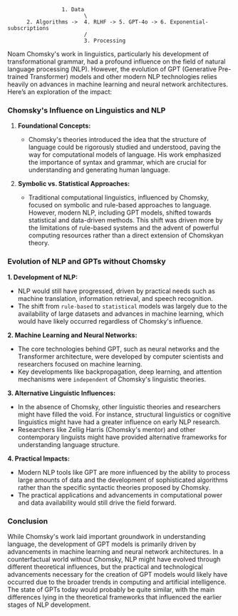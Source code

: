                      1. Data
                            \
          2. Algorithms ->  4. RLHF -> 5. GPT-4o -> 6. Exponential-subscriptions
                            /
                            3. Processing


Noam Chomsky's work in linguistics, particularly his development of transformational grammar, had a profound influence on the field of natural language processing (NLP). However, the evolution of GPT (Generative Pre-trained Transformer) models and other modern NLP technologies relies heavily on advances in machine learning and neural network architectures. Here’s an exploration of the impact:

### Chomsky's Influence on Linguistics and NLP

1. **Foundational Concepts:**
   - Chomsky's theories introduced the idea that the structure of language could be rigorously studied and understood, paving the way for computational models of language. His work emphasized the importance of syntax and grammar, which are crucial for understanding and generating human language.

2. **Symbolic vs. Statistical Approaches:**
   - Traditional computational linguistics, influenced by Chomsky, focused on symbolic and rule-based approaches to language. However, modern NLP, including GPT models, shifted towards statistical and data-driven methods. This shift was driven more by the limitations of rule-based systems and the advent of powerful computing resources rather than a direct extension of Chomskyan theory.

### Evolution of NLP and GPTs without Chomsky

**1. Development of NLP:**
   - NLP would still have progressed, driven by practical needs such as machine translation, information retrieval, and speech recognition.
   - The shift from `rule-based` to `statistical` models was largely due to the availability of large datasets and advances in machine learning, which would have likely occurred regardless of Chomsky's influence.

**2. Machine Learning and Neural Networks:**
   - The core technologies behind GPT, such as neural networks and the Transformer architecture, were developed by computer scientists and researchers focused on machine learning.
   - Key developments like backpropagation, deep learning, and attention mechanisms were `independent` of Chomsky's linguistic theories.

**3. Alternative Linguistic Influences:**
   - In the absence of Chomsky, other linguistic theories and researchers might have filled the void. For instance, structural linguistics or cognitive linguistics might have had a greater influence on early NLP research.
   - Researchers like Zellig Harris (Chomsky's mentor) and other contemporary linguists might have provided alternative frameworks for understanding language structure.

**4. Practical Impacts:**
   - Modern NLP tools like GPT are more influenced by the ability to process large amounts of data and the development of sophisticated algorithms rather than the specific syntactic theories proposed by Chomsky.
   - The practical applications and advancements in computational power and data availability would still drive the field forward.

### Conclusion

While Chomsky's work laid important groundwork in understanding language, the development of GPT models is primarily driven by advancements in machine learning and neural network architectures. In a counterfactual world without Chomsky, NLP might have evolved through different theoretical influences, but the practical and technological advancements necessary for the creation of GPT models would likely have occurred due to the broader trends in computing and artificial intelligence. The state of GPTs today would probably be quite similar, with the main differences lying in the theoretical frameworks that influenced the earlier stages of NLP development.

